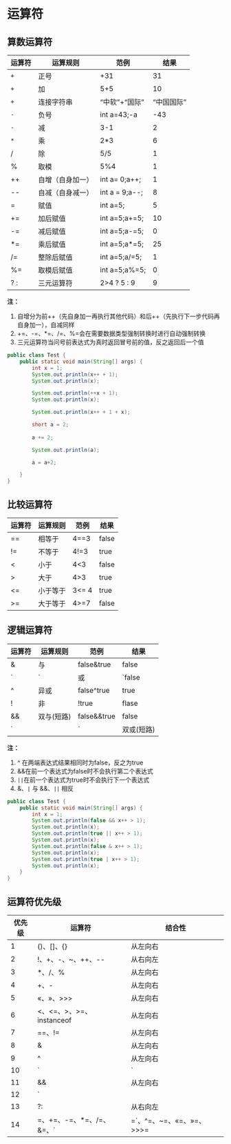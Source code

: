 # 运算符

## 算数运算符

| 运算符 | 运算规则         | 范例           | 结果       |
| ------ | ---------------- | -------------- | ---------- |
| `+`    | 正号             | +31            | 31         |
| `+`    | 加               | 5+5            | 10         |
| `+`    | 连接字符串       | “中软”+“国际”  | “中国国际” |
| `-`    | 负号             | int a=43;-a    | -43        |
| `-`    | 减               | 3-1            | 2          |
| `*`    | 乘               | 2*3            | 6          |
| /      | 除               | 5/5            | 1          |
| %      | 取模             | 5%4            | 1          |
| ++     | 自增（自身加一） | int a= 0;a++;  | 1          |
| --     | 自减（自身减一） | int a = 9;a--; | 8          |
| =      | 赋值             | int a=5;       | 5          |
| +=     | 加后赋值         | int a=5;a+=5;  | 10         |
| -=     | 减后赋值         | int a=5;a-=5;  | 0          |
| *=     | 乘后赋值         | int a=5;a*=5;  | 25         |
| /=     | 整除后赋值       | int a=5;a/=5;  | 1          |
| %=     | 取模后赋值       | int a=5;a%=5;  | 0          |
| ? :    | 三元运算符       | 2>4 ? 5 : 9    | 9          |

**注：**  
1. 自增分为前++（先自身加一再执行其他代码）和后++（先执行下一步代码再自身加一），自减同样  
2. +=、-=、*=、/=、%=会在需要数据类型强制转换时进行自动强制转换
3. 三元运算符当问号前表达式为真时返回冒号前的值，反之返回后一个值

```java
public class Test {
    public static void main(String[] args) {
        int x = 1;
        System.out.println(x++ + 1);
        System.out.println(x);

        System.out.println(++x + 1);
        System.out.println(x);

        System.out.println(x++ + 1 + x);

        short a = 2;
        
        a += 2;

        System.out.println(a);

        a = a+2;

    }
}
```

## 比较运算符

| 运算符 | 运算规则 | 范例  | 结果  |
| ------ | -------- | ----- | ----- |
| ==     | 相等于   | 4==3  | false |
| !=     | 不等于   | 4!=3  | true  |
| <      | 小于     | 4<3   | false |
| >      | 大于     | 4>3   | true  |
| <=     | 小于等于 | 3<= 4 | true  |
| >=     | 大于等于 | 4>=7  | false |


## 逻辑运算符

| 运算符 | 运算规则   | 范例          | 结果  |
| ------ | ---------- | ------------- | ----- |
| &      | 与         | false&true    | false |
| `|`    | 或         | `false|true`  | true  |
| ^      | 异或       | false^true    | true  |
| !      | 非         | !true         | flase |
| &&     | 双与(短路) | false&&true   | false |
| `||`   | 双或(短路) | `false||true` | true  |

**注：**  
1. ^ 在两端表达式结果相同时为false，反之为true
2. &&在前一个表达式为false时不会执行第二个表达式
3. `||`在前一个表达式为true时不会执行下一个表达式
4. &、`|` 与 &&、`||` 相反


```java
public class Test {
    public static void main(String[] args) {
        int x = 1;
        System.out.println(false && x++ > 1);
        System.out.println(x);
        System.out.println(true || x++ > 1);
        System.out.println(x);
        System.out.println(false & x++ > 1);
        System.out.println(x);
        System.out.println(true | x++ > 1);
        System.out.println(x);
    }
}
```


## 运算符优先级

优先级 | 运算符 | 结合性
----|-----|----
1 | ()、[]、{} | 从左向右
2 | !、+、-、~、++、-- | 从右向左
3 | *、/、% | 从左向右
4 | +、- | 从左向右
5 | «、»、>>> | 从左向右
6 | <、<=、>、>=、instanceof | 从左向右
7 | ==、!= | 从左向右
8 | & | 从左向右
9 | ^ | 从左向右
10 | `|` | 从左向右
11 | && | 从左向右
12 | `||` | 从左向右
13 | ?: | 从右向左
14 | =、+=、-=、*=、/=、&=、`|=`、^=、~=、«=、»=、>>>= | 从右向左

